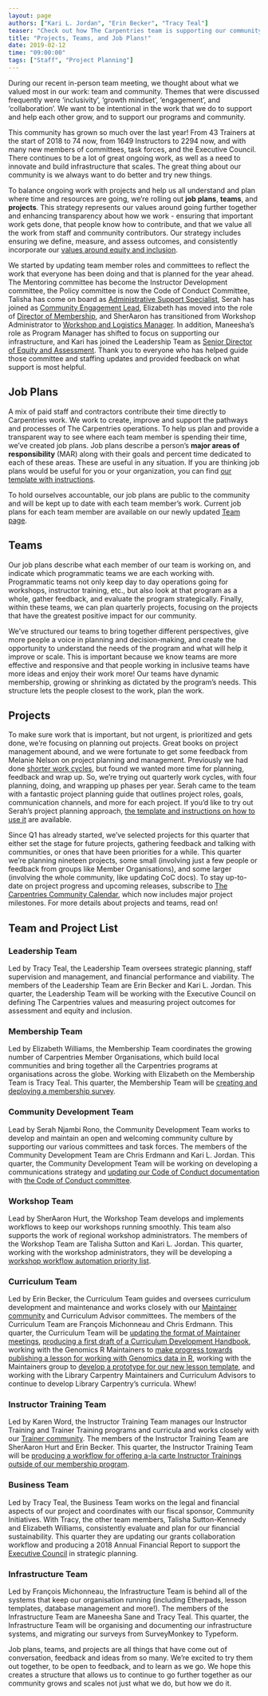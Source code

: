 ```yaml
---
layout: page
authors: ["Kari L. Jordan", "Erin Becker", "Tracy Teal"]
teaser: "Check out how The Carpentries team is supporting our community this quarter."
title: "Projects, Teams, and Job Plans!"
date: 2019-02-12
time: "09:00:00"
tags: ["Staff", "Project Planning"]
---
```


During our recent in-person team meeting, we thought about what we valued most in our work: team and community. Themes that were discussed frequently were ‘inclusivity’, ‘growth mindset’, ‘engagement’, and ‘collaboration’. We want to be intentional in the work that we do to support and help each other grow, and to support our programs and community.

This community has grown so much over the last year! From 43 Trainers at the start of 2018 to 74 now, from 1649 Instructors to 2294 now, and with many new members of committees, task forces, and the Executive Council. There continues to be a lot of great ongoing work, as well as a need to innovate and build infrastructure that scales. The great thing about our community is we always want to do better and try new things. 

To balance ongoing work with projects and help us all understand and plan where time and resources are going, we’re rolling out **job plans**, **teams**, and **projects**. This strategy represents our values around going further together and enhancing transparency about how we work - ensuring that important work gets done, that people know how to contribute, and that we value all the work from staff and community contributors. Our strategy includes ensuring we define, measure, and assess outcomes, and consistently incorporate our [values around equity and inclusion](https://carpentries.org/blog/2019/01/jordan-transitions-into-new-role/). 

We started by updating team member roles and committees to reflect the work that everyone has been doing and that is planned for the year ahead. The Mentoring committee has become the Instructor Development committee, the Policy committee is now the Code of Conduct Committee, Talisha has come on board as [Administrative Support Specialist](https://carpentries.org/blog/2018/11/welcoming-adspec/), Serah has joined as [Community Engagement Lead](https://carpentries.org/blog/2018/12/announcing-new-cel/), Elizabeth has moved into the role of [Director of Membership](https://carpentries.org/blog/2019/01/Elizabeth-Director-of-Membership/), and SherAaron has transitioned from Workshop Administrator to [Workshop and Logistics Manager](https://carpentries.org/blog/2019/02/Sher_New_Role/). In addition, Maneesha’s role as Program Manager has shifted to focus on supporting our infrastructure, and Kari has joined the Leadership Team as [Senior Director of Equity and Assessment](https://carpentries.org/blog/2019/01/jordan-transitions-into-new-role/). Thank you to everyone who has helped guide those committee and staffing updates and provided feedback on what support is most helpful.

## Job Plans

A mix of paid staff and contractors contribute their time directly to Carpentries work. We work to create, improve and support the pathways and processes of The Carpentries operations. To help us plan and provide a transparent way to see where each team member is spending their time, we’ve created job plans. Job plans describe a person’s __major areas of responsibility__ (MAR) along with their goals and percent time dedicated to each of these areas. These are useful in any situation. If you are thinking job plans would be useful for you or your organization, you can find [our template with instructions](https://docs.google.com/spreadsheets/d/16Uf39Z70BjTcsD-XkV6aiR2BVL_mIRhoPmHGWt3TQTA/edit#gid=530022312).

To hold ourselves accountable, our job plans are public to the community and will be kept up to date with each team member’s work. Current job plans for each team member are available on our newly updated [Team page](https://carpentries.org/team/). 

## Teams

Our job plans describe what each member of our team is working on, and indicate which programmatic teams we are each working with. Programmatic teams not only keep day to day operations going for workshops, instructor training, etc., but also look at that program as a whole, gather feedback, and evaluate the program strategically. Finally, within these teams, we can plan quarterly projects, focusing on the projects that have the greatest positive impact for our community.

We’ve structured our teams to bring together different perspectives, give more people a voice in planning and decision-making, and create the opportunity to understand the needs of the program and what will help it improve or scale. This is important because we know teams are more effective and responsive and that people working in inclusive teams have more ideas and enjoy their work more! Our teams have dynamic membership, growing or shrinking as dictated by the program’s needs. This structure lets the people closest to the work, plan the work. 

## Projects 

To make sure work that is important, but not urgent, is prioritized and gets done, we’re focusing on planning out projects. Great books on project management abound, and we were fortunate to get some feedback from Melanie Nelson on project planning and management. Previously we had done [shorter work cycles](https://datacarpentry.org/blog/2017/02/prometheus), but found we wanted more time for planning, feedback and wrap up. So, we’re trying out quarterly work cycles, with four planning, doing, and wrapping up phases per year. Serah came to the team with a fantastic project planning guide that outlines project roles, goals, communication channels, and more for each project. If you’d like to try out Serah’s project planning approach, [the template and instructions on how to use it](https://docs.google.com/document/d/12fDNhLf6zV4sXEbUbMREnseMbRruEumUrpO6jkUbls4/edit) are available. 

Since Q1 has already started, we’ve selected projects for this quarter that either set the stage for future projects, gathering feedback and talking with communities, or ones that have been priorities for a while. This quarter we’re planning nineteen projects, some small (involving just a few people or feedback from groups like Member Organisations), and some larger (involving the whole community, like updating CoC docs). To stay up-to-date on project progress and upcoming releases, subscribe to [The Carpentries Community Calendar](https://carpentries.org/community/#community-events), which now includes major project milestones. For more details about projects and teams, read on!

## Team and Project List

### Leadership Team
Led by Tracy Teal, the Leadership Team oversees strategic planning, staff supervision and management, and financial performance and viability. The members of the Leadership Team are Erin Becker and Kari L. Jordan. This quarter, the Leadership Team will be working with the Executive Council on defining The Carpentries values and measuring project outcomes for assessment and equity and inclusion.

### Membership Team
Led by Elizabeth Williams, the Membership Team coordinates the growing number of Carpentries Member Organisations, which build local communities and bring together all the Carpentries programs at organisations across the globe. Working with Elizabeth on the Membership Team is Tracy Teal. This quarter, the Membership Team will be [creating and deploying a membership survey](https://docs.google.com/document/d/1sbuHbQi9wrnJSY8Nur4sAT6d9GL_MK1Z2_yNf4EjSK0/edit).

### Community Development Team
Lead by Serah Njambi Rono, the Community Development Team works to develop and maintain an open and welcoming community culture by supporting our various committees and task forces. The members of the Community Development Team are Chris Erdmann and Kari L. Jordan. This quarter, the Community Development Team will be working on developing a communications strategy and [updating our Code of Conduct documentation](https://github.com/carpentries/coc-guidelines-taskforce/issues) with [the Code of Conduct committee](https://carpentries.org/coc-ctte/).  

### Workshop Team
Lead by SherAaron Hurt, the Workshop Team develops and implements workflows to keep our workshops running smoothly. This team also supports the work of regional workshop administrators. The members of the Workshop Team are Talisha Sutton and Kari L. Jordan. This quarter, working with the workshop administrators, they will be developing a [workshop workflow automation priority list](https://docs.google.com/document/d/1Q-7y7X28U16JBoBPMnJtU271poK0s0n5Pz0tcV2v5Qc/edit). 

### Curriculum Team
Led by Erin Becker, the Curriculum Team guides and oversees curriculum development and maintenance and works closely with our [Maintainer community](https://carpentries.org/maintainers/) and Curriculum Advisor committees. The members of the Curriculum Team are François Michonneau and Chris Erdmann. This quarter, the Curriculum Team will be [updating the format of Maintainer meetings](https://docs.google.com/document/d/12OvistgHUxpLg7w2p9COCopf4jRzlUZ5LLXNiOZws4Y/edit), [producing a first draft of a Curriculum Development Handbook](https://docs.google.com/document/d/19xnq3XiTwlUa5gA8YQhwgb-1_hL6jdBK18HC7Ngmh1k/edit), working with the Genomics R Maintainers to [make progress towards publishing a lesson for working with Genomics data in R](https://docs.google.com/document/d/1JU849yX1Noj0Z7pwJYBkande1DG506h-3SC06lm10LE/edit), working with the Maintainers group to [develop a prototype for our new lesson template](https://docs.google.com/document/d/1bkgXq4yHb7iq9m-FuOsMKHHJERpx6XS1wsAbpN5qEwA/edit), and working with the Library Carpentry Maintainers and Curriculum Advisors to continue to develop Library Carpentry’s curricula. Whew!

### Instructor Training Team
Led by Karen Word, the Instructor Training Team manages our Instructor Training and Trainer Training programs and curricula and works closely with our [Trainer community](https://carpentries.org/trainers/). The members of the Instructor Training Team are SherAaron Hurt and Erin Becker. This quarter, the Instructor Training Team will be [producing a workflow for offering a-la carte Instructor Trainings outside of our membership program](https://docs.google.com/document/d/1MNkMllc22IFlc2Pau-x88azfi1sxSham9dl4XS3JNPQ/edit).  

### Business Team
Led by Tracy Teal, the Business Team works on the legal and financial aspects of our project and coordinates with our fiscal sponsor, Community Initiatives. With Tracy, the other team members, Talisha Sutton-Kennedy and Elizabeth Williams, consistently evaluate and plan for our financial sustainability. This quarter they are updating our grants collaboration workflow and producing a 2018 Annual Financial Report to support the [Executive Council](http://static.carpentries.org/governance/) in strategic planning. 

### Infrastructure Team
Led by François Michonneau, the Infrastructure Team is behind all of the systems that keep our organisation running (including Etherpads, lesson templates, database management and more!). The members of the Infrastructure Team are Maneesha Sane and Tracy Teal. This quarter, the Infrastructure Team will be organising and documenting our infrastructure systems, and migrating our surveys from SurveyMonkey to Typeform.

Job plans, teams, and projects are all things that have come out of conversation, feedback and ideas from so many. We’re excited to try them out together, to be open to feedback, and to learn as we go. We hope this creates a structure that allows us to continue to go further together as our community grows and scales not just what we do, but how we do it. 
